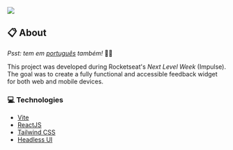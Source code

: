 ![](https://ik.imagekit.io/698xlahbaqz/banner_R1q_NNbbl.png?ik-sdk-version=javascript-1.4.3&updatedAt=1651710084162)

## :clipboard: About

*Psst: tem em [português](/README-pt.md) também!* :raising_hand_man:

This project was developed during Rocketseat's _Next Level Week_ (Impulse). The goal was to create a fully functional and accessible feedback widget for both web and mobile devices.

### :computer: Technologies

- [Vite](https://vitejs.dev/)
- [ReactJS](https://reactjs.org/)
- [Tailwind CSS](https://tailwindcss.com/)
- [Headless UI](https://headlessui.dev/)